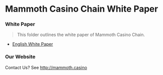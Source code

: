 # Mammoth Casino Chain White Paper

### White Paper

> This folder outlines the white paper of Mammoth Casino Chain. 

- [English White Paper](https://github.com/MammothCasinoChain/Documents/blob/master/Whitepaper_EN.md)

### Our Website

Contact Us? See http://mammoth.casino 
